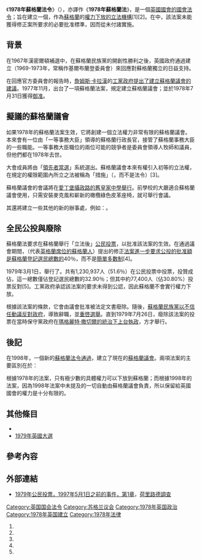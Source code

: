 <span>《</span>**1978年蘇格蘭法令**》（），亦譯作《**1978年蘇格蘭法**》，是一個[英國國會的](https://zh.wikipedia.org/wiki/英國國會 "wikilink")[國會法令](../Page/英國國會法令.md "wikilink")；旨在建立一個，作為[蘇格蘭](../Page/蘇格蘭.md "wikilink")的[權力下放的](../Page/权力下放.md "wikilink")[立法機構](../Page/立法机构.md "wikilink")\[1\]\[2\]。在中，該法案未能獲得修正案所要求的必要批准標準，因而從未付諸實施。

## 背景

在1967年漢密爾頓補選中，在蘇格蘭民族黨的開創性勝利之後，英國政府通過建立（1969-1973年，常稱作基爾布蘭登委員會）來回應對蘇格蘭獨立的日益支持。

在回應官方委員會的報告時，[詹姆斯·卡拉漢](../Page/詹姆斯·卡拉漢.md "wikilink")的[工黨政府提出了建立蘇格蘭議會的建議](../Page/工党_\(英国\).md "wikilink")。1977年11月，出台了一項蘇格蘭法案，規定建立蘇格蘭議會；並於1978年7月31日獲得[御准](../Page/御准.md "wikilink")。

## 擬議的蘇格蘭議會

如果1978年的蘇格蘭法案生效，它將創建一個立法權力非常有限的蘇格蘭議會。本來會有一位由「一等事務大臣」領導的蘇格蘭行政長官，接管了蘇格蘭事務大臣的一些職能。一等事務大臣職位的兩位可能的競爭者是委員會領導人牧師和議員，但他們都在1978年去世。

大會成員將由「[領先者當選](https://zh.wikipedia.org/wiki/領先者當選 "wikilink")」系統選出。蘇格蘭議會本來有權引入初等的立法權，在規定的權限範圍內所立之法被稱為「措施」（，而不是法令）\[3\]。

蘇格蘭議會的會議將在[愛丁堡攝政路的舊皇家中學舉行](../Page/爱丁堡.md "wikilink")。前學校的大廳適合蘇格蘭議會使用，只需安裝麥克風和嶄新的橄欖綠色皮革座椅，就可舉行會議。

其還將建立一些其他的新的辦事處，例如：。

## 全民公投與廢除

蘇格蘭法要求在蘇格蘭舉行「立法後」[公民投票](../Page/公民投票.md "wikilink")，以批准該法案的生效。在通過議會期間，（代表[英格蘭席位的蘇格蘭人](../Page/英格兰.md "wikilink")）提出的修正[法案進一步要求公投的批准額是蘇格蘭登記選民總數的](https://zh.wikipedia.org/wiki/法案 "wikilink")40％，而不是[簡單多數制](https://zh.wikipedia.org/wiki/領先者當選 "wikilink")\[4\]。

1979年3月1日，舉行了。共有1,230,937人（51.6％）在公民投票中投票，投贊成佔，這一總數僅佔登記選民總數的32.90％；但其中約77,400人（佔30.80%）投票反對\[5\]。工黨政府承認該法案的要求未得到公認，因此蘇格蘭不會實行權力下放。

根據該法案的條款，它會由議會批准被法定文書廢除。隨後，[蘇格蘭民族黨以](../Page/苏格兰民族党.md "wikilink")[不信任動議反對政府](https://zh.wikipedia.org/wiki/不信任動議 "wikilink")，導致辭職，並[重啓選舉](https://zh.wikipedia.org/wiki/1979年英國大選 "wikilink")。直到1979年7月26日，廢除該法案的投票在當時保守黨政府在[瑪格麗特·撒切爾的統治下上台執政](../Page/玛格丽特·撒切尔.md "wikilink")，方才舉行。

## 後記

在1998年，一個新的[蘇格蘭法令通過](../Page/1998年蘇格蘭法令.md "wikilink")，建立了現在的[蘇格蘭議會](../Page/蘇格蘭議會.md "wikilink")。兩項法案的主要區別在於：

根據1978年的法案，只有極少數的具體權力可以下放到蘇格蘭；而根據1998年的法案，因為1998年法案中未提及的一切自動由蘇格蘭議會負責，所以保留給英國國會的權力是十分有限的。

## 其他條目

  -
  - [1979年英國大選](https://zh.wikipedia.org/wiki/1979年英國大選 "wikilink")

## 參考內容

## 外部連結

  - [1979年公民投票，1997年5月1日之前的事件，第1章](https://web.archive.org/web/20051111183634/http://www.scottish.parliament.uk/vli/holyrood/inquiry/sp205-02.htm)，[荷里路德調查](../Page/蘇格蘭議會大樓.md "wikilink")

[Category:英国国会法令](https://zh.wikipedia.org/wiki/Category:英国国会法令 "wikilink") [Category:苏格兰议会](https://zh.wikipedia.org/wiki/Category:苏格兰议会 "wikilink") [Category:1978年英国政治](https://zh.wikipedia.org/wiki/Category:1978年英国政治 "wikilink") [Category:1978年英国建立](https://zh.wikipedia.org/wiki/Category:1978年英国建立 "wikilink") [Category:1978年法律](https://zh.wikipedia.org/wiki/Category:1978年法律 "wikilink")

1.
2.
3.
4.
5.